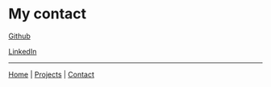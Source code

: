 # My contact

[Github](https://github.com/TommieTKY)

[LinkedIn](https://www.linkedin.com/in/tommie-tong-89a4a7211/)

---

[Home](index) |
[Projects](projects) |
[Contact]()
